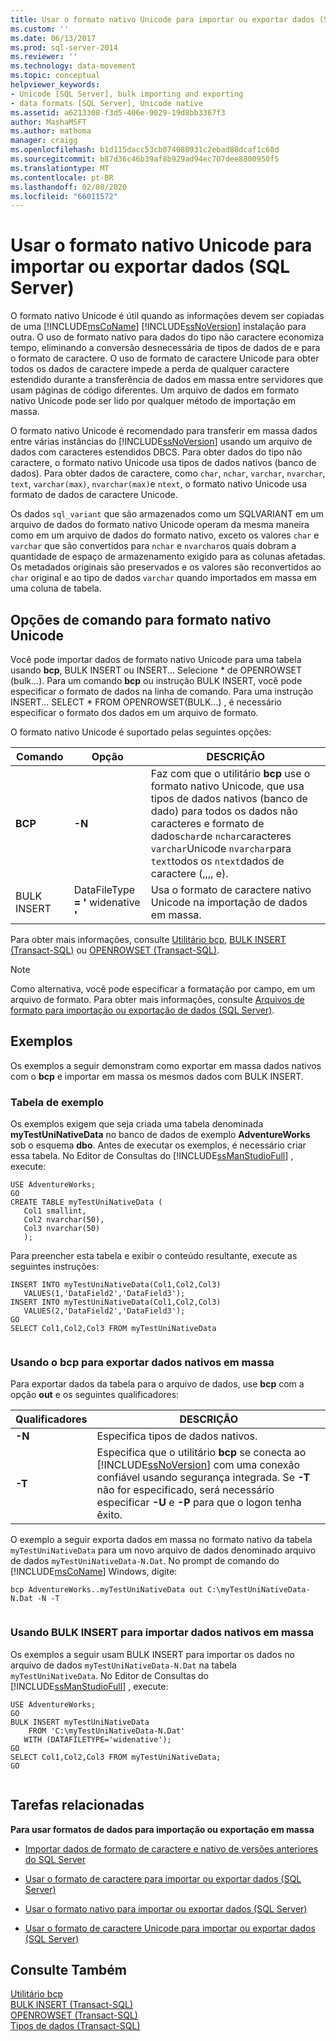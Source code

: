 ```yaml
---
title: Usar o formato nativo Unicode para importar ou exportar dados (SQL Server) | Microsoft Docs
ms.custom: ''
ms.date: 06/13/2017
ms.prod: sql-server-2014
ms.reviewer: ''
ms.technology: data-movement
ms.topic: conceptual
helpviewer_keywords:
- Unicode [SQL Server], bulk importing and exporting
- data formats [SQL Server], Unicode native
ms.assetid: a6213308-f3d5-406e-9029-19d8bb3367f3
author: MashaMSFT
ms.author: mathoma
manager: craigg
ms.openlocfilehash: b1d115dacc53cb074080931c2ebad88dcaf1c68d
ms.sourcegitcommit: b87d36c46b39af8b929ad94ec707dee8800950f5
ms.translationtype: MT
ms.contentlocale: pt-BR
ms.lasthandoff: 02/08/2020
ms.locfileid: "66011572"
---
```

# <a name="use-unicode-native-format-to-import-or-export-data-sql-server"></a>Usar o formato nativo Unicode para importar ou exportar dados (SQL Server)
  O formato nativo Unicode é útil quando as informações devem ser copiadas de uma [!INCLUDE[msCoName](../../includes/msconame-md.md)] [!INCLUDE[ssNoVersion](../../includes/ssnoversion-md.md)] instalação para outra. O uso de formato nativo para dados do tipo não caractere economiza tempo, eliminando a conversão desnecessária de tipos de dados de e para o formato de caractere. O uso de formato de caractere Unicode para obter todos os dados de caractere impede a perda de qualquer caractere estendido durante a transferência de dados em massa entre servidores que usam páginas de código diferentes. Um arquivo de dados em formato nativo Unicode pode ser lido por qualquer método de importação em massa.  
  
 O formato nativo Unicode é recomendado para transferir em massa dados entre várias instâncias do [!INCLUDE[ssNoVersion](../../includes/ssnoversion-md.md)] usando um arquivo de dados com caracteres estendidos DBCS. Para obter dados do tipo não caractere, o formato nativo Unicode usa tipos de dados nativos (banco de dados). Para obter dados de caractere, como `char`, `nchar`, `varchar`, `nvarchar`, `text`, `varchar(max)`, `nvarchar(max)`e `ntext`, o formato nativo Unicode usa formato de dados de caractere Unicode.  
  
 Os dados `sql_variant` que são armazenados como um SQLVARIANT em um arquivo de dados do formato nativo Unicode operam da mesma maneira como em um arquivo de dados do formato nativo, exceto os valores `char` e `varchar` que são convertidos para `nchar` e `nvarchar`os quais dobram a quantidade de espaço de armazenamento exigido para as colunas afetadas. Os metadados originais são preservados e os valores são reconvertidos ao `char` original e ao tipo de dados `varchar` quando importados em massa em uma coluna de tabela.  
  
## <a name="command-options-for-unicode-native-format"></a>Opções de comando para formato nativo Unicode  
 Você pode importar dados de formato nativo Unicode para uma tabela usando **bcp**, BULK INSERT ou INSERT... Selecione \* de OPENROWSET (bulk...). Para um comando **bcp** ou instrução BULK INSERT, você pode especificar o formato de dados na linha de comando. Para uma instrução INSERT... SELECT * FROM OPENROWSET(BULK...) , é necessário especificar o formato dos dados em um arquivo de formato.  
  
 O formato nativo Unicode é suportado pelas seguintes opções:  
  
|Comando|Opção|DESCRIÇÃO|  
|-------------|------------|-----------------|  
|**BCP**|**-N**|Faz com que o utilitário **bcp** use o formato nativo Unicode, que usa tipos de dados nativos (banco de dado) para todos os dados não caracteres e formato de dados`char`de `nchar`caracteres `varchar`Unicode `nvarchar`para `text`todos os `ntext`dados de caractere (,,,, e).|  
|BULK INSERT|DataFileType **= '** widenative **'**|Usa o formato de caractere nativo Unicode na importação de dados em massa.|  
  
 Para obter mais informações, consulte [Utilitário bcp](../../tools/bcp-utility.md), [BULK INSERT &#40;Transact-SQL&#41;](/sql/t-sql/statements/bulk-insert-transact-sql) ou [OPENROWSET &#40;Transact-SQL&#41;](/sql/t-sql/functions/openrowset-transact-sql).  
  
> [!NOTE]  
>  Como alternativa, você pode especificar a formatação por campo, em um arquivo de formato. Para obter mais informações, consulte [Arquivos de formato para importação ou exportação de dados &#40;SQL Server&#41;](format-files-for-importing-or-exporting-data-sql-server.md).  
  
## <a name="examples"></a>Exemplos  
 Os exemplos a seguir demonstram como exportar em massa dados nativos com o **bcp** e importar em massa os mesmos dados com BULK INSERT.  
  
### <a name="sample-table"></a>Tabela de exemplo  
 Os exemplos exigem que seja criada uma tabela denominada **myTestUniNativeData** no banco de dados de exemplo **AdventureWorks** sob o esquema **dbo**. Antes de executar os exemplos, é necessário criar essa tabela. No Editor de Consultas do [!INCLUDE[ssManStudioFull](../../../includes/ssmanstudiofull-md.md)] , execute:  
  
```  
USE AdventureWorks;  
GO  
CREATE TABLE myTestUniNativeData (  
   Col1 smallint,  
   Col2 nvarchar(50),  
   Col3 nvarchar(50)  
   );   
```  
  
 Para preencher esta tabela e exibir o conteúdo resultante, execute as seguintes instruções:  
  
```  
INSERT INTO myTestUniNativeData(Col1,Col2,Col3)  
   VALUES(1,'DataField2','DataField3');  
INSERT INTO myTestUniNativeData(Col1,Col2,Col3)  
   VALUES(2,'DataField2','DataField3');  
GO  
SELECT Col1,Col2,Col3 FROM myTestUniNativeData  
  
```  
  
### <a name="using-bcp-to-bulk-export-native-data"></a>Usando o bcp para exportar dados nativos em massa  
 Para exportar dados da tabela para o arquivo de dados, use **bcp** com a opção **out** e os seguintes qualificadores:  
  
|Qualificadores|DESCRIÇÃO|  
|----------------|-----------------|  
|**-N**|Especifica tipos de dados nativos.|  
|**-T**|Especifica que o utilitário **bcp** se conecta ao [!INCLUDE[ssNoVersion](../../includes/ssnoversion-md.md)] com uma conexão confiável usando segurança integrada. Se **-T** não for especificado, será necessário especificar **-U** e **-P** para que o logon tenha êxito.|  
  
 O exemplo a seguir exporta dados em massa no formato nativo da tabela `myTestUniNativeData` para um novo arquivo de dados denominado arquivo de dados `myTestUniNativeData-N.Dat`. No prompt de comando do [!INCLUDE[msCoName](../../includes/msconame-md.md)] Windows, digite:  
  
```  
bcp AdventureWorks..myTestUniNativeData out C:\myTestUniNativeData-N.Dat -N -T  
  
```  
  
### <a name="using-bulk-insert-to-bulk-import-native-data"></a>Usando BULK INSERT para importar dados nativos em massa  
 Os exemplos a seguir usam BULK INSERT para importar os dados no arquivo de dados `myTestUniNativeData-N.Dat` na tabela `myTestUniNativeData`. No Editor de Consultas do [!INCLUDE[ssManStudioFull](../../../includes/ssmanstudiofull-md.md)] , execute:  
  
```  
USE AdventureWorks;  
GO  
BULK INSERT myTestUniNativeData   
    FROM 'C:\myTestUniNativeData-N.Dat'   
   WITH (DATAFILETYPE='widenative');   
GO  
SELECT Col1,Col2,Col3 FROM myTestUniNativeData;  
GO  
  
```  
  
##  <a name="RelatedTasks"></a> Tarefas relacionadas  
 **Para usar formatos de dados para importação ou exportação em massa**  
  
-   [Importar dados de formato de caractere e nativo de versões anteriores do SQL Server](import-native-and-character-format-data-from-earlier-versions-of-sql-server.md)  
  
-   [Usar o formato de caractere para importar ou exportar dados &#40;SQL Server&#41;](use-character-format-to-import-or-export-data-sql-server.md)  
  
-   [Usar o formato nativo para importar ou exportar dados &#40;SQL Server&#41;](use-native-format-to-import-or-export-data-sql-server.md)  
  
-   [Usar o formato de caractere Unicode para importar ou exportar dados &#40;SQL Server&#41;](use-unicode-character-format-to-import-or-export-data-sql-server.md)  
  
## <a name="see-also"></a>Consulte Também  
 [Utilitário bcp](../../tools/bcp-utility.md)   
 [BULK INSERT &#40;Transact-SQL&#41;](/sql/t-sql/statements/bulk-insert-transact-sql)   
 [OPENROWSET &#40;Transact-SQL&#41;](/sql/t-sql/functions/openrowset-transact-sql)   
 [Tipos de dados &#40;Transact-SQL&#41;](/sql/t-sql/data-types/data-types-transact-sql)  
  
  
